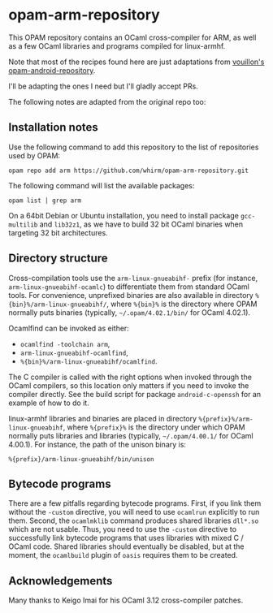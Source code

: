 # opam-arm-repository


This OPAM repository contains an OCaml cross-compiler for ARM, as well
as a few OCaml libraries and programs compiled for linux-armhf.

Note that most of the recipes found here are just adaptations from
[vouillon's opam-android-repository](https://github.com/vouillon/opam-android-repository).

I'll be adapting the ones I need but I'll gladly accept PRs.

The following notes are adapted from the original repo too:

Installation notes
------------------

Use the following command to add this repository to the list of
repositories used by OPAM:
```
opam repo add arm https://github.com/whirm/opam-arm-repository.git
```

The following command will list the available packages:
```
opam list | grep arm
```

On a 64bit Debian or Ubuntu installation, you need to install package
`gcc-multilib` and `lib32z1`, as we have to build 32 bit OCaml
binaries when targeting 32 bit architectures.

Directory structure
-------------------

Cross-compilation tools use the `arm-linux-gnueabihf-` prefix (for
instance, `arm-linux-gnueabihf-ocamlc`) to differentiate them from
standard OCaml tools. For convenience, unprefixed binaries are also
available in directory `%{bin}%/arm-linux-gnueabihf/`, where `%{bin}%`
is the directory where OPAM normally puts binaries (typically,
`~/.opam/4.02.1/bin/` for OCaml 4.02.1).

Ocamlfind can be invoked as either:
- `ocamlfind -toolchain arm`,
- `arm-linux-gnueabihf-ocamlfind`,
- `%{bin}%/arm-linux-gnueabihf/ocamlfind`.

The C compiler is called with the right options when invoked through
the OCaml compilers, so this location only matters if you need to
invoke the compiler directly. See the build script for package
`android-c-openssh` for an example of how to do it.

linux-armhf libraries and binaries are placed in directory
`%{prefix}%/arm-linux-gnueabihf`, where `%{prefix}%` is the
directory under which OPAM normally puts libraries and libraries
(typically, `~/.opam/4.00.1/` for OCaml 4.00.1). For instance,
the path of the unison binary is:
```
%{prefix}/arm-linux-gnueabihf/bin/unison
```

Bytecode programs
-----------------

There are a few pitfalls regarding bytecode programs. First, if you
link them without the `-custom` directive, you will need to use
`ocamlrun` explicitly to run them. Second, the `ocamlmklib` command
produces shared libraries `dll*.so` which are not usable. Thus, you
need to use the `-custom` directive to successfully link bytecode
programs that uses libraries with mixed C / OCaml code. Shared
libraries should eventually be disabled, but at the moment, the
`ocamlbuild` plugin of `oasis` requires them to be created.

Acknowledgements
----------------

Many thanks to Keigo Imai for his OCaml 3.12 cross-compiler patches.

<!-- Local Variables: -->
<!-- fill-column: 70 -->
<!-- End: -->
